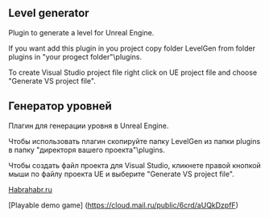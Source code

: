 ## Level generator

Plugin to generate a level  for Unreal Engine.

If you want add this plugin in you project copy folder LevelGen from folder plugins in "your progect folder"\plugins.

To create Visual Studio project file right click on UE project file and choose "Generate VS project file".

## Генератор уровней

Плагин для генерации уровня в Unreal Engine.

Чтобы использовать плагин скопируйте папку LevelGen из папки plugins в папку "директоря вашего проекта"\plugins.

Чтобы создать файл проекта для Visual Studio, кликнете правой кнопкой мыши по файлу проекта UE и выберите "Generate VS project file".

[Habrahabr.ru](https://habrahabr.ru/post/353526/)

[Playable demo game] (https://cloud.mail.ru/public/6crd/aUQkDzpfF)
